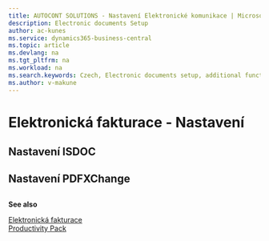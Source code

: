 ```yaml
---
title: AUTOCONT SOLUTIONS - Nastavení Elektronické komunikace | Microsoft Docs
description: Electronic documents Setup
author: ac-kunes
ms.service: dynamics365-business-central
ms.topic: article
ms.devlang: na
ms.tgt_pltfrm: na
ms.workload: na
ms.search.keywords: Czech, Electronic documents setup, additional functions
ms.author: v-makune
---
```

# Elektronická fakturace - Nastavení

## Nastavení ISDOC
## Nastavení PDFXChange

## 

**See also**

[Elektronická fakturace](ac-elektronic-dokuments.md)  
[Productivity Pack](ac-productivity-pack.md)
